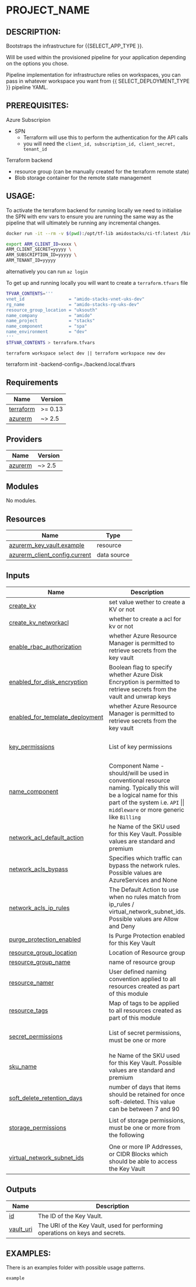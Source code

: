 <!-- BEGIN_TF_DOCS -->
# PROJECT_NAME

DESCRIPTION:
---
Bootstraps the infrastructure for {{SELECT_APP_TYPE }}. 

Will be used within the provisioned pipeline for your application depending on the options you chose.

Pipeline implementation for infrastructure relies on workspaces, you can pass in whatever workspace you want from {{ SELECT_DEPLOYMENT_TYPE }} pipeline YAML.

PREREQUISITES:
---
Azure Subscripion
  - SPN 
    - Terraform will use this to perform the authentication for the API calls
    - you will need the `client_id, subscription_id, client_secret, tenant_id`

Terraform backend
  - resource group (can be manually created for the terraform remote state)
  - Blob storage container for the remote state management


USAGE:
---

To activate the terraform backend for running locally we need to initialise the SPN with env vars to ensure you are running the same way as the pipeline that will ultimately be running any incremental changes.

```bash
docker run -it --rm -v $(pwd):/opt/tf-lib amidostacks/ci-tf:latest /bin/bash
```

```bash 
export ARM_CLIENT_ID=xxxx \
ARM_CLIENT_SECRET=yyyyy \
ARM_SUBSCRIPTION_ID=yyyyy \
ARM_TENANT_ID=yyyyy
```

alternatively you can run `az login` 

To get up and running locally you will want to create  a `terraform.tfvars` file 
```bash
TFVAR_CONTENTS='''
vnet_id                 = "amido-stacks-vnet-uks-dev"
rg_name                 = "amido-stacks-rg-uks-dev"
resource_group_location = "uksouth"
name_company            = "amido"
name_project            = "stacks"
name_component          = "spa"
name_environment        = "dev" 
'''
$TFVAR_CONTENTS > terraform.tfvars
```

```
terraform workspace select dev || terraform workspace new dev
```

terraform init -backend-config=./backend.local.tfvars
## Requirements

| Name | Version |
|------|---------|
| <a name="requirement_terraform"></a> [terraform](#requirement\_terraform) | >= 0.13 |
| <a name="requirement_azurerm"></a> [azurerm](#requirement\_azurerm) | ~> 2.5 |

## Providers

| Name | Version |
|------|---------|
| <a name="provider_azurerm"></a> [azurerm](#provider\_azurerm) | ~> 2.5 |

## Modules

No modules.

## Resources

| Name | Type |
|------|------|
| [azurerm_key_vault.example](https://registry.terraform.io/providers/hashicorp/azurerm/latest/docs/resources/key_vault) | resource |
| [azurerm_client_config.current](https://registry.terraform.io/providers/hashicorp/azurerm/latest/docs/data-sources/client_config) | data source |

## Inputs

| Name | Description | Type | Default | Required |
|------|-------------|------|---------|:--------:|
| <a name="input_create_kv"></a> [create\_kv](#input\_create\_kv) | set value wether to create a KV or not | `bool` | `true` | no |
| <a name="input_create_kv_networkacl"></a> [create\_kv\_networkacl](#input\_create\_kv\_networkacl) | whether to create a acl for kv or not | `bool` | `false` | no |
| <a name="input_enable_rbac_authorization"></a> [enable\_rbac\_authorization](#input\_enable\_rbac\_authorization) | whether Azure Resource Manager is permitted to retrieve secrets from the key vault | `bool` | `false` | no |
| <a name="input_enabled_for_disk_encryption"></a> [enabled\_for\_disk\_encryption](#input\_enabled\_for\_disk\_encryption) | Boolean flag to specify whether Azure Disk Encryption is permitted to retrieve secrets from the vault and unwrap keys | `bool` | `true` | no |
| <a name="input_enabled_for_template_deployment"></a> [enabled\_for\_template\_deployment](#input\_enabled\_for\_template\_deployment) | whether Azure Resource Manager is permitted to retrieve secrets from the key vault | `bool` | `false` | no |
| <a name="input_key_permissions"></a> [key\_permissions](#input\_key\_permissions) | List of key permissions | `list(string)` | <pre>[<br>  "Get"<br>]</pre> | no |
| <a name="input_name_component"></a> [name\_component](#input\_name\_component) | Component Name - should/will be used in conventional resource naming. Typically this will be a logical name for this part of the system i.e. `API` \|\| `middleware` or more generic like `Billing` | `string` | `"kv"` | no |
| <a name="input_network_acl_default_action"></a> [network\_acl\_default\_action](#input\_network\_acl\_default\_action) | he Name of the SKU used for this Key Vault. Possible values are standard and premium | `string` | `"Deny"` | no |
| <a name="input_network_acls_bypass"></a> [network\_acls\_bypass](#input\_network\_acls\_bypass) | Specifies which traffic can bypass the network rules. Possible values are AzureServices and None | `string` | `"AzureServices"` | no |
| <a name="input_network_acls_ip_rules"></a> [network\_acls\_ip\_rules](#input\_network\_acls\_ip\_rules) | The Default Action to use when no rules match from ip\_rules / virtual\_network\_subnet\_ids. Possible values are Allow and Deny | `list(string)` | `[]` | no |
| <a name="input_purge_protection_enabled"></a> [purge\_protection\_enabled](#input\_purge\_protection\_enabled) | Is Purge Protection enabled for this Key Vault | `bool` | `false` | no |
| <a name="input_resource_group_location"></a> [resource\_group\_location](#input\_resource\_group\_location) | Location of Resource group | `string` | `"uksouth"` | no |
| <a name="input_resource_group_name"></a> [resource\_group\_name](#input\_resource\_group\_name) | name of resource group | `string` | n/a | yes |
| <a name="input_resource_namer"></a> [resource\_namer](#input\_resource\_namer) | User defined naming convention applied to all resources created as part of this module | `string` | n/a | yes |
| <a name="input_resource_tags"></a> [resource\_tags](#input\_resource\_tags) | Map of tags to be applied to all resources created as part of this module | `map(string)` | `{}` | no |
| <a name="input_secret_permissions"></a> [secret\_permissions](#input\_secret\_permissions) | List of secret permissions, must be one or more | `list(string)` | <pre>[<br>  "Get"<br>]</pre> | no |
| <a name="input_sku_name"></a> [sku\_name](#input\_sku\_name) | he Name of the SKU used for this Key Vault. Possible values are standard and premium | `string` | `"standard"` | no |
| <a name="input_soft_delete_retention_days"></a> [soft\_delete\_retention\_days](#input\_soft\_delete\_retention\_days) | number of days that items should be retained for once soft-deleted. This value can be between 7 and 90 | `number` | `7` | no |
| <a name="input_storage_permissions"></a> [storage\_permissions](#input\_storage\_permissions) | List of storage permissions, must be one or more from the following | `list(string)` | <pre>[<br>  "Get"<br>]</pre> | no |
| <a name="input_virtual_network_subnet_ids"></a> [virtual\_network\_subnet\_ids](#input\_virtual\_network\_subnet\_ids) | One or more IP Addresses, or CIDR Blocks which should be able to access the Key Vault | `list(string)` | `[]` | no |

## Outputs

| Name | Description |
|------|-------------|
| <a name="output_id"></a> [id](#output\_id) | The ID of the Key Vault. |
| <a name="output_vault_uri"></a> [vault\_uri](#output\_vault\_uri) | The URI of the Key Vault, used for performing operations on keys and secrets. |

EXAMPLES:
---
There is an examples folder with possible usage patterns.

`example` 

<!-- END_TF_DOCS -->